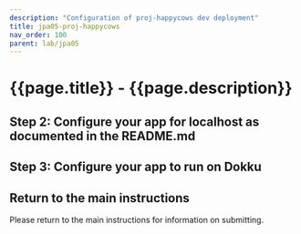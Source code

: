 ```yaml
---
description: "Configuration of proj-happycows dev deployment"
title: jpa05-proj-happycows
nav_order: 100
parent: lab/jpa05
---
```


# {{page.title}} - {{page.description}}


## Step 2: Configure your app for localhost as documented in the README.md


## Step 3: Configure your app to run on Dokku


## Return to the main instructions

Please return to the main instructions 
for information on submitting.